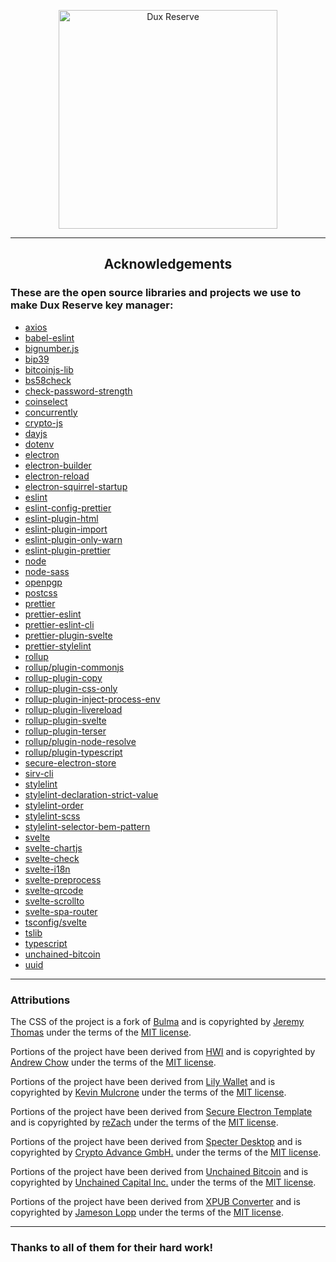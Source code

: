 <p align="center">
  <img src="public/img/logos/dux-logo-with-text.svg" width="350" title="Dux Reserve">
</p>

----

<h2 align="center">
  Acknowledgements
</h2>

### These are the open source libraries and projects we use to make Dux Reserve key manager:

- [axios](https://github.com/axios/axios)
- [babel-eslint](https://github.com/babel/babel-eslint)
- [bignumber.js](https://github.com/MikeMcl/bignumber.js)
- [bip39](https://github.com/bitcoinjs/bip39)
- [bitcoinjs-lib](https://github.com/bitcoinjs/bitcoinjs-lib)
- [bs58check](https://github.com/bitcoinjs/bs58check)
- [check-password-strength](https://github.com/deanilvincent/check-password-strength)
- [coinselect](https://github.com/bitcoinjs/coinselect)
- [concurrently](https://github.com/kimmobrunfeldt/concurrently)
- [crypto-js](https://github.com/brix/crypto-js)
- [dayjs](https://github.com/iamkun/dayjs)
- [dotenv](https://github.com/motdotla/dotenv)
- [electron](https://github.com/electron/electron)
- [electron-builder](https://github.com/electron-userland/electron-builder)
- [electron-reload](https://github.com/yan-foto/electron-reload)
- [electron-squirrel-startup](https://github.com/mongodb-js/electron-squirrel-startup)
- [eslint](https://github.com/eslint/eslint)
- [eslint-config-prettier](https://github.com/prettier/eslint-config-prettier)
- [eslint-plugin-html](https://github.com/BenoitZugmeyer/eslint-plugin-html)
- [eslint-plugin-import](https://github.com/benmosher/eslint-plugin-import)
- [eslint-plugin-only-warn](https://github.com/bfanger/eslint-plugin-only-warn)
- [eslint-plugin-prettier](https://github.com/prettier/eslint-plugin-prettier)
- [node](https://github.com/nodejs/node)
- [node-sass](https://github.com/sass/node-sass)
- [openpgp](https://github.com/openpgpjs/openpgpjs)
- [postcss](https://github.com/postcss/postcss)
- [prettier](https://github.com/prettier/prettier)
- [prettier-eslint](https://github.com/prettier/prettier-eslint)
- [prettier-eslint-cli](https://github.com/prettier/prettier-eslint-cli)
- [prettier-plugin-svelte](https://github.com/sveltejs/prettier-plugin-svelte)
- [prettier-stylelint](https://github.com/hugomrdias/prettier-stylelint)
- [rollup](https://github.com/rollup/rollup)
- [rollup/plugin-commonjs](https://github.com/rollup/plugins/tree/master/packages/commonjs)
- [rollup-plugin-copy](https://github.com/vladshcherbin/rollup-plugin-copy)
- [rollup-plugin-css-only](https://github.com/thgh/rollup-plugin-css-only)
- [rollup-plugin-inject-process-env](https://github.com/badcafe/rollup-plugin-inject-process-env)
- [rollup-plugin-livereload](https://github.com/thgh/rollup-plugin-livereload)
- [rollup-plugin-svelte](https://github.com/sveltejs/rollup-plugin-svelte)
- [rollup-plugin-terser](https://github.com/TrySound/rollup-plugin-terser)
- [rollup/plugin-node-resolve](https://github.com/rollup/plugins/tree/master/packages/node-resolve)
- [rollup/plugin-typescript](https://github.com/rollup/plugins/tree/master/packages/typescript)
- [secure-electron-store](https://github.com/reZach/secure-electron-store)
- [sirv-cli](https://github.com/lukeed/sirv)
- [stylelint](https://github.com/stylelint/stylelint)
- [stylelint-declaration-strict-value](https://github.com/AndyOGo/stylelint-declaration-strict-value)
- [stylelint-order](https://github.com/hudochenkov/stylelint-order)
- [stylelint-scss](https://github.com/kristerkari/stylelint-scss)
- [stylelint-selector-bem-pattern](https://github.com/simonsmith/stylelint-selector-bem-pattern)
- [svelte](https://github.com/sveltejs/svelte)
- [svelte-chartjs](https://github.com/SauravKanchan/svelte-chartjs)
- [svelte-check](https://github.com/sveltejs/language-tools/tree/master/packages/svelte-check)
- [svelte-i18n](https://github.com/kaisermann/svelte-i18n)
- [svelte-preprocess](https://github.com/sveltejs/svelte-preprocess)
- [svelte-qrcode](https://github.com/JonasJs/svelte-qrcode)
- [svelte-scrollto](https://github.com/langbamit/svelte-scrollto)
- [svelte-spa-router](https://github.com/ItalyPaleAle/svelte-spa-router)
- [tsconfig/svelte](https://github.com/tsconfig/bases)
- [tslib](https://github.com/microsoft/tslib)
- [typescript](https://github.com/microsoft/TypeScript)
- [unchained-bitcoin](https://github.com/unchained-capital/unchained-bitcoin)
- [uuid](https://github.com/uuidjs/uuid)


---


### Attributions

The CSS of the project is a fork of [Bulma](https://github.com/jgthms/bulma) and is copyrighted by [Jeremy Thomas](https://github.com/jgthms) under the terms of the [MIT license](https://github.com/jgthms/bulma/blob/master/LICENSE).

Portions of the project have been derived from [HWI](https://github.com/bitcoin-core/HWI) and is copyrighted by [Andrew Chow](https://github.com/achow101) under the terms of the [MIT license](https://github.com/bitcoin-core/HWI/blob/master/LICENSE).

Portions of the project have been derived from [Lily Wallet](https://github.com/Lily-Technologies/lily-wallet) and is copyrighted by [Kevin Mulcrone](https://github.com/KayBeSee) under the terms of the [MIT license](https://github.com/Lily-Technologies/lily-wallet/blob/master/LICENSE).

Portions of the project have been derived from [Secure Electron Template](https://github.com/reZach/secure-electron-template) and is copyrighted by [reZach](https://github.com/reZach) under the terms of the [MIT license](https://github.com/reZach/secure-electron-template/blob/master/LICENSE).

Portions of the project have been derived from [Specter Desktop](https://github.com/cryptoadvance/specter-desktop) and is copyrighted by [Crypto Advance GmbH.](https://github.com/cryptoadvance) under the terms of the [MIT license](https://github.com/cryptoadvance/specter-desktop/blob/master/LICENSE).

Portions of the project have been derived from [Unchained Bitcoin](https://github.com/unchained-capital/unchained-bitcoin) and is copyrighted by [Unchained Capital Inc.](https://github.com/unchained-capital) under the terms of the [MIT license](https://github.com/unchained-capital/unchained-bitcoin/blob/master/LICENSE).

Portions of the project have been derived from [XPUB Converter](https://github.com/jlopp/xpub-converter) and is copyrighted by [Jameson Lopp](https://github.com/jlopp) under the terms of the [MIT license](https://github.com/jlopp/xpub-converter/blob/master/LICENSE).


---


### Thanks to all of them for their hard work!
